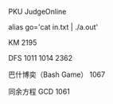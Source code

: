 PKU JudgeOnline

alias go='cat in.txt | ./a.out'



KM
	2195

DFS
	1011
	1014
	2362

巴什博奕（Bash Game）
	1067

同余方程 GCD
	1061